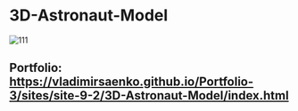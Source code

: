 # 3D-Astronaut-Model

![111](https://user-images.githubusercontent.com/56477695/115123849-a1652200-9fc7-11eb-9757-8b242ed4cf24.png)

## Portfolio: https://vladimirsaenko.github.io/Portfolio-3/sites/site-9-2/3D-Astronaut-Model/index.html
